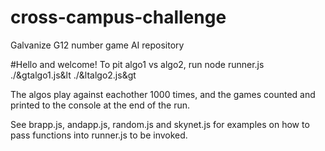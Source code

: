 # cross-campus-challenge
Galvanize G12 number game AI repository


#Hello and welcome!
To pit algo1 vs algo2, run node runner.js ./&gtalgo1.js&lt ./&ltalgo2.js&gt

The algos play against eachother 1000 times, and the games counted and printed to the console at the end of the run.

See brapp.js, andapp.js, random.js and skynet.js for examples on how to pass functions into runner.js to be invoked.
